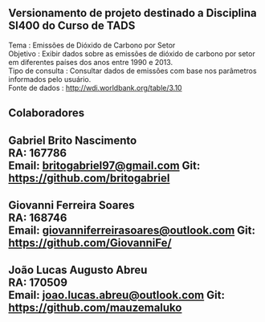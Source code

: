 Versionamento de projeto destinado a Disciplina SI400 do Curso de TADS
----------------------------------------------

Tema : Emissões de Dióxido de Carbono por Setor <br/>
Objetivo : Exibir dados sobre as emissões de dióxido de carbono por setor em diferentes países dos anos entre 1990 e 2013. <br/>
Tipo de consulta : Consultar dados de emissões com base nos parâmetros informados pelo usuário. <br/>
Fonte de dados : http://wdi.worldbank.org/table/3.10 <br/>

Colaboradores
----------------------------------------------
Gabriel Brito Nascimento	
RA: 167786	
Email: britogabriel97@gmail.com 
Git: https://github.com/britogabriel
----------------------------------------------
Giovanni Ferreira Soares	
RA: 168746 	
Email: giovanniferreirasoares@outlook.com 
Git: https://github.com/GiovanniFe/
----------------------------------------------
João Lucas Augusto Abreu 	
RA: 170509	
Email: joao.lucas.abreu@outlook.com 
Git: https://github.com/mauzemaluko
----------------------------------------------
